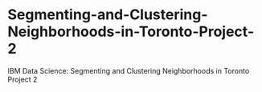 # Segmenting-and-Clustering-Neighborhoods-in-Toronto-Project-2
IBM Data Science: Segmenting and Clustering Neighborhoods in Toronto Project 2
